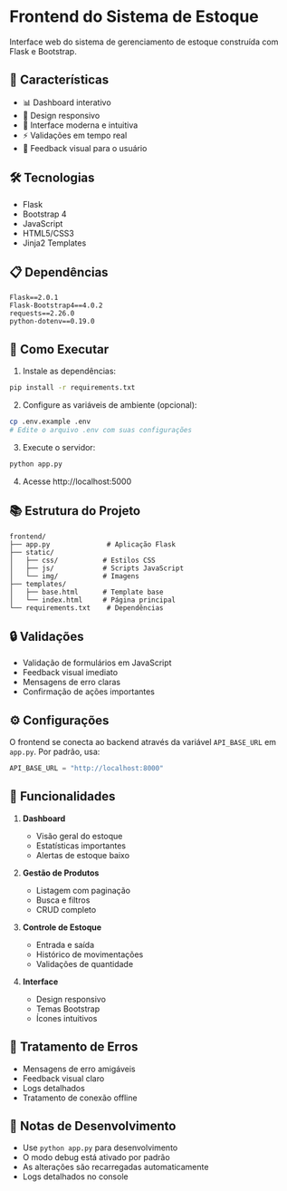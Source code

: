 # Frontend do Sistema de Estoque

Interface web do sistema de gerenciamento de estoque construída com Flask e Bootstrap.

## 🎯 Características

- 📊 Dashboard interativo
- 📱 Design responsivo
- 🎨 Interface moderna e intuitiva
- ⚡ Validações em tempo real
- 🔔 Feedback visual para o usuário

## 🛠️ Tecnologias

- Flask
- Bootstrap 4
- JavaScript
- HTML5/CSS3
- Jinja2 Templates

## 📋 Dependências

```
Flask==2.0.1
Flask-Bootstrap4==4.0.2
requests==2.26.0
python-dotenv==0.19.0
```

## 🚀 Como Executar

1. Instale as dependências:
```bash
pip install -r requirements.txt
```

2. Configure as variáveis de ambiente (opcional):
```bash
cp .env.example .env
# Edite o arquivo .env com suas configurações
```

3. Execute o servidor:
```bash
python app.py
```

4. Acesse http://localhost:5000

## 📚 Estrutura do Projeto

```
frontend/
├── app.py              # Aplicação Flask
├── static/            
│   ├── css/           # Estilos CSS
│   ├── js/            # Scripts JavaScript
│   └── img/           # Imagens
├── templates/
│   ├── base.html      # Template base
│   └── index.html     # Página principal
└── requirements.txt    # Dependências
```

## 🔒 Validações

- Validação de formulários em JavaScript
- Feedback visual imediato
- Mensagens de erro claras
- Confirmação de ações importantes

## ⚙️ Configurações

O frontend se conecta ao backend através da variável `API_BASE_URL` em `app.py`. Por padrão, usa:
```python
API_BASE_URL = "http://localhost:8000"
```

## 🔄 Funcionalidades

1. **Dashboard**
   - Visão geral do estoque
   - Estatísticas importantes
   - Alertas de estoque baixo

2. **Gestão de Produtos**
   - Listagem com paginação
   - Busca e filtros
   - CRUD completo

3. **Controle de Estoque**
   - Entrada e saída
   - Histórico de movimentações
   - Validações de quantidade

4. **Interface**
   - Design responsivo
   - Temas Bootstrap
   - Ícones intuitivos

## 🐛 Tratamento de Erros

- Mensagens de erro amigáveis
- Feedback visual claro
- Logs detalhados
- Tratamento de conexão offline

## 📝 Notas de Desenvolvimento

- Use `python app.py` para desenvolvimento
- O modo debug está ativado por padrão
- As alterações são recarregadas automaticamente
- Logs detalhados no console
